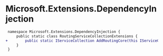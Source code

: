 # Microsoft.Extensions.DependencyInjection

``` diff
 namespace Microsoft.Extensions.DependencyInjection {
     public static class RoutingServiceCollectionExtensions {
+        public static IServiceCollection AddRoutingCore(this IServiceCollection services);
     }
 }
```
